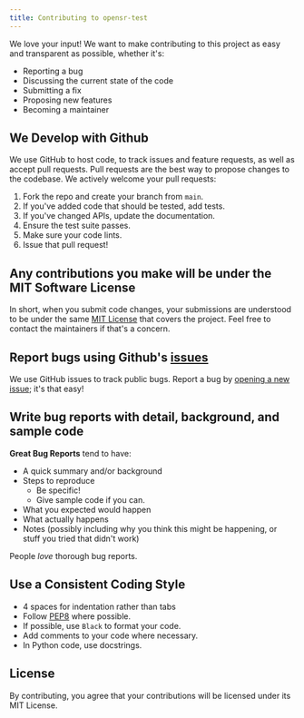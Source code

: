 ```yaml
---
title: Contributing to opensr-test
---
```


We love your input! We want to make contributing to this project as easy and transparent as possible, whether it's:

- Reporting a bug
- Discussing the current state of the code
- Submitting a fix
- Proposing new features
- Becoming a maintainer

## We Develop with Github

We use GitHub to host code, to track issues and feature requests, as well as accept pull requests. Pull requests are the best way to propose changes to the codebase. We actively welcome your pull requests:

1. Fork the repo and create your branch from `main`.
2. If you've added code that should be tested, add tests.
3. If you've changed APIs, update the documentation.
4. Ensure the test suite passes.
5. Make sure your code lints.
6. Issue that pull request!

## Any contributions you make will be under the MIT Software License 

In short, when you submit code changes, your submissions are understood to be under the same [MIT License](https://choosealicense.com/licenses/mit/) that covers the project. Feel free to contact the maintainers if that's a concern.

## Report bugs using Github's [issues](https://github.com/ESAOpenSR/opensr-test/issues)

We use GitHub issues to track public bugs. Report a bug by [opening a new issue](https://github.com/ESAOpenSR/opensr-test/issues/new); it's that easy!

## Write bug reports with detail, background, and sample code 

**Great Bug Reports** tend to have:

- A quick summary and/or background
- Steps to reproduce
  - Be specific!
  - Give sample code if you can.
- What you expected would happen
- What actually happens
- Notes (possibly including why you think this might be happening, or stuff you tried that didn't work)

People *love* thorough bug reports.

## Use a Consistent Coding Style

* 4 spaces for indentation rather than tabs
* Follow [PEP8](https://www.python.org/dev/peps/pep-0008/) where possible.
* If possible, use `Black` to format your code.
* Add comments to your code where necessary.
* In Python code, use docstrings.

## License

By contributing, you agree that your contributions will be licensed under its MIT License.

